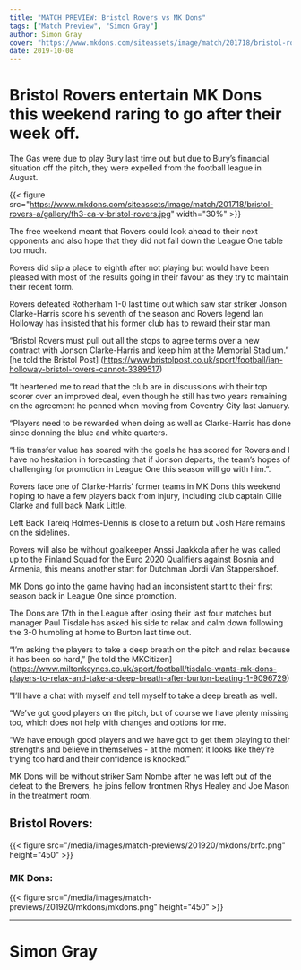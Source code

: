 ```yaml
---
title: "MATCH PREVIEW: Bristol Rovers vs MK Dons"
tags: ["Match Preview", "Simon Gray"]
author: Simon Gray
cover: "https://www.mkdons.com/siteassets/image/match/201718/bristol-rovers-a/gallery/fh3-ca-v-bristol-rovers.jpg"
date: 2019-10-08
---
```


# Bristol Rovers entertain MK Dons this weekend raring to go after their week off.

The Gas were due to play Bury last time out but due to Bury’s financial situation off the pitch, they were expelled from the football league in August.

<!--more-->

{{< figure src="https://www.mkdons.com/siteassets/image/match/201718/bristol-rovers-a/gallery/fh3-ca-v-bristol-rovers.jpg" width="30%" >}}

The free weekend meant that Rovers could look ahead to their next opponents and also hope that they did not fall down the League One table too much.

Rovers did slip a place to eighth after not playing but would have been pleased with most of the results going in their favour as they try to maintain their recent form.

Rovers defeated Rotherham 1-0 last time out which saw star striker Jonson Clarke-Harris score his seventh of the season and Rovers legend Ian Holloway has insisted that his former club has to reward their star man.

“Bristol Rovers must pull out all the stops to agree terms over a new contract with Jonson Clarke-Harris and keep him at the Memorial Stadium.” [he told the Bristol Post] (https://www.bristolpost.co.uk/sport/football/ian-holloway-bristol-rovers-cannot-3389517)

“It heartened me to read that the club are in discussions with their top scorer over an improved deal, even though he still has two years remaining on the agreement he penned when moving from Coventry City last January.

“Players need to be rewarded when doing as well as Clarke-Harris has done since donning the blue and white quarters.

“His transfer value has soared with the goals he has scored for Rovers and I have no hesitation in forecasting that if Jonson departs, the team’s hopes of challenging for promotion in League One this season will go with him.”.

Rovers face one of Clarke-Harris’ former teams in MK Dons this weekend hoping to have a few players back from injury, including club captain Ollie Clarke and full back Mark Little.

Left Back Tareiq Holmes-Dennis is close to a return but Josh Hare remains on the sidelines. 

Rovers will also be without goalkeeper Anssi Jaakkola after he was called up to the Finland Squad for the Euro 2020 Qualifiers against Bosnia and Armenia, this means another start for Dutchman Jordi Van Stappershoef.

MK Dons go into the game having had an inconsistent start to their first season back in League One since promotion.

The Dons are 17th in the League after losing their last four matches but manager Paul Tisdale has asked his side to relax and calm down following the 3-0 humbling at home to Burton last time out.

“I’m asking the players to take a deep breath on the pitch and relax because it has been so hard,” [he told the MKCitizen] (https://www.miltonkeynes.co.uk/sport/football/tisdale-wants-mk-dons-players-to-relax-and-take-a-deep-breath-after-burton-beating-1-9096729)

"I’ll have a chat with myself and tell myself to take a deep breath as well.

“We’ve got good players on the pitch, but of course we have plenty missing too, which does not help with changes and options for me.

“We have enough good players and we have got to get them playing to their strengths and believe in themselves - at the moment it looks like they’re trying too hard and their confidence is knocked.”

MK Dons will be without striker Sam Nombe after he was left out of the defeat to the Brewers, he joins fellow frontmen Rhys Healey and Joe Mason in the treatment room.

## Bristol Rovers:
{{< figure src="/media/images/match-previews/201920/mkdons/brfc.png" height="450" >}}

### MK Dons:
{{< figure src="/media/images/match-previews/201920/mkdons/mkdons.png" height="450" >}}

--- 
# Simon Gray

<script type="text/javascript" src="//downloads.mailchimp.com/js/signup-forms/popup/unique-methods/embed.js" data-dojo-config="usePlainJson: true, isDebug: false"></script><script type="text/javascript">window.dojoRequire(["mojo/signup-forms/Loader"], function(L) { L.start({"baseUrl":"mc.us3.list-manage.com","uuid":"e17a9090e1205ae2df5fea6c4","lid":"b9f5384120","uniqueMethods":true}) })</script>